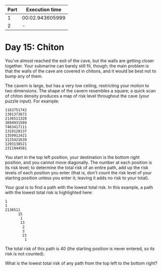 | Part | Execution time |
| --- | --- |
| 1 | 00:02.943605999 |
| 2 | - |

# Day 15: Chiton

You've almost reached the exit of the cave, but the walls are getting closer together. Your submarine can barely still fit, though; the main problem is that the walls of the cave are covered in chitons, and it would be best not to bump any of them.

The cavern is large, but has a very low ceiling, restricting your motion to two dimensions. The shape of the cavern resembles a square; a quick scan of chiton density produces a map of risk level throughout the cave (your puzzle input). For example:

```
1163751742
1381373672
2136511328
3694931569
7463417111
1319128137
1359912421
3125421639
1293138521
2311944581
```

You start in the top left position, your destination is the bottom right position, and you cannot move diagonally. The number at each position is its risk level; to determine the total risk of an entire path, add up the risk levels of each position you enter (that is, don't count the risk level of your starting position unless you enter it; leaving it adds no risk to your total).

Your goal is to find a path with the lowest total risk. In this example, a path with the lowest total risk is highlighted here:

```
1
1
2136511
      15
       1
       13
        2
        3
        21
         1
```

The total risk of this path is 40 (the starting position is never entered, so its risk is not counted).

What is the lowest total risk of any path from the top left to the bottom right?